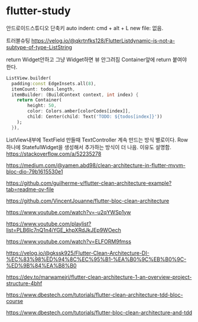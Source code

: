 # flutter-study
안드로이드스튜디오 단축키
auto indent: cmd + alt + L
new file: 없음.

트러블슈팅
https://velog.io/@qkrtnfks128/FlutterListdynamic-is-not-a-subtype-of-type-ListString

return Widget안하고
그냥 Widget하면 뷰 안그려짐
Container앞에 return 붙여야 한다.

```dart
ListView.builder(
  padding:const EdgeInsets.all(8),
  itemCount: todos.length,
  itemBuilder: (BuildContext context, int index) {
    return Container(
        height: 50,
        color: Colors.amber[colorCodes[index]],
        child: Center(child: Text('TODO: ${todos[index]}'))
    );
  }),
```


ListView내부에 TextField 만들때 TextController 계속 만드는 방식 별로이다.
Row하나에 StatefulWidget을 생성해서 추가하는 방식이 더 나음. 이유도 설명함.
https://stackoverflow.com/a/52235278

https://medium.com/@yamen.abd98/clean-architecture-in-flutter-mvvm-bloc-dio-79b1615530e1

https://github.com/guilherme-v/flutter-clean-architecture-example?tab=readme-ov-file

https://github.com/VincentJouanne/flutter-bloc-clean-architecture

https://www.youtube.com/watch?v=-u2qYWSp1yw

https://www.youtube.com/playlist?list=PLB6lc7nQ1n4iYGE_khpXRdJkJEp9WOech

https://www.youtube.com/watch?v=ELFORM9fmss

https://velog.io/@gkssk925/Flutter-Clean-Architecture-DI-%EC%83%98%ED%94%8C%EC%95%B1-%EA%B0%9C%EB%B0%9C-%ED%9B%84%EA%B8%B0

https://dev.to/marwamejri/flutter-clean-architecture-1-an-overview-project-structure-4bhf

https://www.dbestech.com/tutorials/flutter-clean-architecture-tdd-bloc-course

https://www.dbestech.com/tutorials/flutter-bloc-clean-architecture-and-tdd
